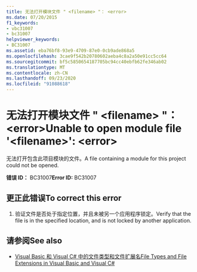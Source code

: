 ```yaml
---
title: 无法打开模块文件 " <filename> "： <error>
ms.date: 07/20/2015
f1_keywords:
- vbc31007
- bc31007
helpviewer_keywords:
- BC31007
ms.assetid: eba76bf8-93e9-4709-87e0-0cb9ade868a5
ms.openlocfilehash: 3cae9f542b20780602aeba4c8a2a50e91cc5cc64
ms.sourcegitcommit: bf5c5850654187705bc94cc40ebfb62fe346ab02
ms.translationtype: MT
ms.contentlocale: zh-CN
ms.lasthandoff: 09/23/2020
ms.locfileid: "91088618"
---
```

# <a name="unable-to-open-module-file-filename-error"></a><span data-ttu-id="8b5f4-102">无法打开模块文件 " \<filename> "： \<error></span><span class="sxs-lookup"><span data-stu-id="8b5f4-102">Unable to open module file '\<filename>': \<error></span></span>

<span data-ttu-id="8b5f4-103">无法打开包含此项目模块的文件。</span><span class="sxs-lookup"><span data-stu-id="8b5f4-103">A file containing a module for this project could not be opened.</span></span>  
  
 <span data-ttu-id="8b5f4-104">**错误 ID：** BC31007</span><span class="sxs-lookup"><span data-stu-id="8b5f4-104">**Error ID:** BC31007</span></span>  
  
## <a name="to-correct-this-error"></a><span data-ttu-id="8b5f4-105">更正此错误</span><span class="sxs-lookup"><span data-stu-id="8b5f4-105">To correct this error</span></span>  
  
1. <span data-ttu-id="8b5f4-106">验证文件是否处于指定位置，并且未被另一个应用程序锁定。</span><span class="sxs-lookup"><span data-stu-id="8b5f4-106">Verify that the file is in the specified location, and is not locked by another application.</span></span>  
  
## <a name="see-also"></a><span data-ttu-id="8b5f4-107">请参阅</span><span class="sxs-lookup"><span data-stu-id="8b5f4-107">See also</span></span>

- <span data-ttu-id="8b5f4-108">[Visual Basic 和 Visual C# 中的文件类型和文件扩展名](/previous-versions/visualstudio/visual-studio-2010/8k0zafxb(v=vs.100))</span><span class="sxs-lookup"><span data-stu-id="8b5f4-108">[File Types and File Extensions in Visual Basic and Visual C#](/previous-versions/visualstudio/visual-studio-2010/8k0zafxb(v=vs.100))</span></span>
